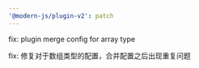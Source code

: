 ```yaml
---
'@modern-js/plugin-v2': patch
---
```


fix: plugin merge config for array type

fix: 修复对于数组类型的配置，合并配置之后出现重复问题
